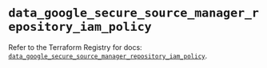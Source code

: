 # `data_google_secure_source_manager_repository_iam_policy`

Refer to the Terraform Registry for docs: [`data_google_secure_source_manager_repository_iam_policy`](https://registry.terraform.io/providers/hashicorp/google/5.42.0/docs/data-sources/secure_source_manager_repository_iam_policy).
